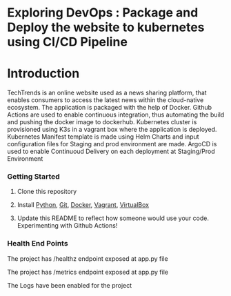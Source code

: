 # Exploring DevOps :  Package and Deploy the website to kubernetes using CI/CD Pipeline

# Introduction

TechTrends is an online website used as a news sharing platform, that enables consumers to access the latest news within the cloud-native ecosystem.  The application is  packaged  with the help of Docker. Github Actions are used to enable continuous integration, thus automating the build and pushing  the docker image to dockerhub. Kubernetes cluster is provisioned using K3s in a vagrant box where the application is deployed. Kubernetes Manifest template is made using Helm Charts and input configuration files for Staging and prod environment are made. ArgoCD is used to enable Continuoud Delivery on each deployment at Staging/Prod Environment 


### Getting Started
1. Clone this repository

2. Install [Python](https://www.python.org/downloads/), [Git](https://git-scm.com/downloads), [Docker](https://docs.docker.com/get-docker/), [Vagrant](https://www.vagrantup.com/downloads), [VirtualBox](https://www.virtualbox.org/wiki/Downloads)

3. Update this README to reflect how someone would use your code.
Experimenting with Github Actions!


### Health End Points

The project has /healthz endpoint exposed at app.py file

The project has /metrics endpoint exposed at app.py file

The Logs have been enabled for the project

